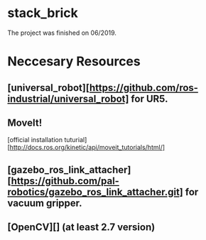 # stack_brick
The project was finished on 06/2019.  
  
  
# Neccesary Resources  
## [universal_robot][https://github.com/ros-industrial/universal_robot] for UR5.  
## MoveIt!  
[official installation tuturial][http://docs.ros.org/kinetic/api/moveit_tutorials/html/]  
## [gazebo_ros_link_attacher][https://github.com/pal-robotics/gazebo_ros_link_attacher.git] for vacuum gripper.  
## [OpenCV][] (at least 2.7 version)
